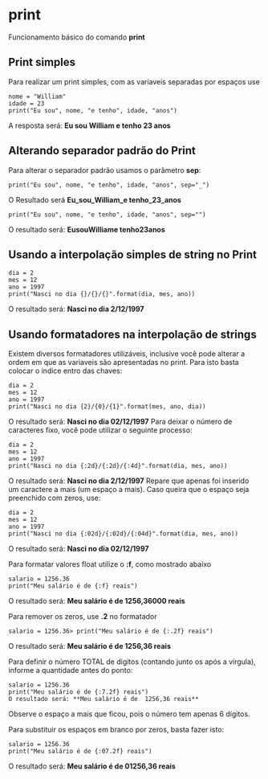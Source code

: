 # print
Funcionamento básico do comando **print**

## Print simples
Para realizar um print simples, com as variaveis separadas por espaços use

	nome = "William"
	idade = 23
	print("Eu sou", nome, "e tenho", idade, "anos")

A resposta será: **Eu sou William e tenho 23 anos**

## Alterando separador padrão do Print
Para alterar o separador padrão usamos o parâmetro **sep**:

	print("Eu sou", nome, "e tenho", idade, "anos", sep="_")
O Resultado será **Eu_sou_William_e tenho_23_anos**

	print("Eu sou", nome, "e tenho", idade, "anos", sep="")
O resultado será: **EusouWilliame tenho23anos**

## Usando a interpolação simples de string no Print

	dia = 2
	mes = 12
	ano = 1997
	print("Nasci no dia {}/{}/{}".format(dia, mes, ano))
O resultado será: **Nasci no dia 2/12/1997**

## Usando formatadores na interpolação de strings
Existem diversos formatadores utilizáveis, inclusive você pode alterar a ordem em que as variaveis são apresentadas no print.
Para isto basta colocar o índice entro das chaves:

	dia = 2
	mes = 12
	ano = 1997
	print("Nasci no dia {2}/{0}/{1}".format(mes, ano, dia))
O resultado será: **Nasci no dia 02/12/1997**
Para deixar o número de caracteres fixo, você pode utilizar o seguinte processo:

	dia = 2
	mes = 12
	ano = 1997
	print("Nasci no dia {:2d}/{:2d}/{:4d}".format(dia, mes, ano))
O resultado será: **Nasci no dia  2/12/1997**
Repare que apenas foi inserido um caractere a mais (um espaço a mais). Caso queira que o espaço seja preenchido com zeros, use:

	dia = 2
	mes = 12
	ano = 1997
	print("Nasci no dia {:02d}/{:02d}/{:04d}".format(dia, mes, ano))
O resultado será: **Nasci no dia 02/12/1997**

Para formatar valores float utilize o **:f**, como mostrado abaixo

	salario = 1256.36
	print("Meu salário é de {:f} reais")
O resultado será: **Meu salário é de 1256,36000 reais**

Para remover os zeros, use **.2** no formatador

	salario = 1256.36> print("Meu salário é de {:.2f} reais")
O resultado será: **Meu salário é de 1256,36 reais**

	
Para definir o número TOTAL de digitos (contando junto os após a vírgula), informe a quantidade antes do ponto:

	salario = 1256.36
	print("Meu salário é de {:7.2f} reais")
	O resultado será: **Meu salário é de  1256,36 reais**
Observe o espaço a mais que ficou, pois o número tem apenas 6 dígitos.

Para substituir os espaços em branco por zeros, basta fazer isto:

	salario = 1256.36
	print("Meu salário é de {:07.2f} reais")
O resultado será: **Meu salário é de  01256,36 reais**





